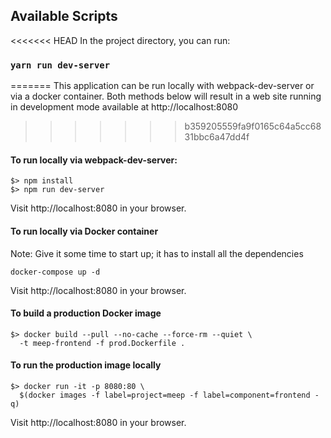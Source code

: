 ## Available Scripts

<<<<<<< HEAD
In the project directory, you can run:

### `yarn run dev-server`
=======
This application can be run locally with webpack-dev-server or via a docker container.  Both methods below will result in a web site running in development mode available at http://localhost:8080
>>>>>>> b359205559fa9f0165c64a5cc6831bbc6a47dd4f

#### To run locally via webpack-dev-server:
```
$> npm install
$> npm run dev-server
```
Visit http://localhost:8080 in your browser.

#### To run locally via Docker container
Note: Give it some time to start up; it has to install all the dependencies
```
docker-compose up -d
```
Visit http://localhost:8080 in your browser.

#### To build a production Docker image
```
$> docker build --pull --no-cache --force-rm --quiet \
  -t meep-frontend -f prod.Dockerfile .
```

#### To run the production image locally
```
$> docker run -it -p 8080:80 \
  $(docker images -f label=project=meep -f label=component=frontend -q)
```
Visit http://localhost:8080 in your browser.

